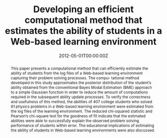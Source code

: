 ---
abstract: This paper presents a computational method that can efficiently estimate the ability of students from the log files of a Web-based learning environment capturing their problem solving processes. The compu- tational method developed in this study approximates the posterior distribution of the student’s ability obtained from the conventional Bayes Modal Estimation (BME) approach to a simple Gaussian function in order to reduce the amount of computations required in the subsequent ability update processes. To verify the correctness and usefulness of this method, the abilities of 407 college students who solved 61 physics problems in a Web-based learning environment were estimated from the log files of the learning environment. The reduced chi-squared statistic and Pearson’s chi-square test for the goodness of fit indicate that the estimated abilities were able to successfully explain the observed problem solving performance of students within error. The educational implications of estimating the ability of students in Web-based learning environments were also discussed.
authors: 
- admin
date: "2012-05-01T00:00:00Z"
doi: 10.1016/j.compedu.2011.09.008
featured: false
projects: []
publication: 'Computers & Education'
publication_short: ""
publication_types:
- "2"
publishDate: "2012-05-20T00:00:00Z"
tags:
- Ability estimation
- Educational Data Mining (EDM)
- Item Response Theory
- Log file analysis
- Web-based learning environment
title: "Developing an efficient computational method that estimates the ability of students in a Web-based learning environment"
---